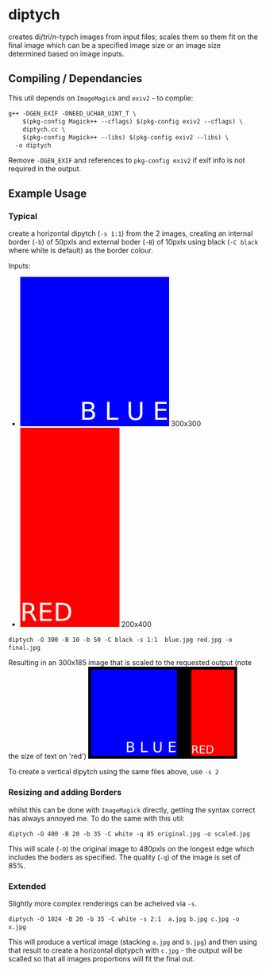 # diptych
creates di/tri/n-typch images from input files; scales them so them fit on the final image which can be a specified image size or an image size determined based on image inputs.

## Compiling / Dependancies
This util depends on `ImageMagick` and `exiv2` - to complie:
```
g++ -DGEN_EXIF -DNEED_UCHAR_UINT_T \
    $(pkg-config Magick++ --cflags) $(pkg-config exiv2 --cflags) \
    diptych.cc \
    $(pkg-config Magick++ --libs) $(pkg-config exiv2 --libs) \
  -o diptych
```
Remove `-DGEN_EXIF` and references to `pkg-config exiv2` if exif info is not required in the output.

## Example Usage
### Typical ###
create a horizontal dipytch (`-s 1:1`) from the 2 images, creating an internal border (`-b`) of 50pxls and external boder (`-B`) of 10pxls using black (`-C black` where white is default) as the border colour.

Inputs:
- ![Alt text](blue.jpg?raw=true "BLUE 300x300") 300x300
- ![Alt text](red.jpg?raw=true "RED 200x400") 200x400

```
diptych -O 300 -B 10 -b 50 -C black -s 1:1  blue.jpg red.jpg -o final.jpg
```
Resulting in an 300x185 image that is scaled to the requested output (note the size of text on 'red')
![Alt text](final.jpg?raw=true "final.jpg")

To create a vertical dipytch using the same files above, use `-s 2`

### Resizing and adding Borders ###
whilst this can be done with `ImageMagick` directly, getting the syntax correct has always annoyed me.  To do the same with this util:

```
diptych -O 480 -B 20 -b 35 -C white -q 85 original.jpg -o scaled.jpg
```
This will scale (`-O`) the original image to 480pxls on the longest edge which includes the boders as specified.  The quality (`-q`) of the image is set of 85%.

### Extended ###
Slightly more complex renderings can be acheived via `-s`.

```
diptych -O 1024 -B 20 -b 35 -C white -s 2:1  a.jpg b.jpg c.jpg -o x.jpg
```
This will produce a vertical image (stacking `a.jpg` and `b.jpg`) and then using that result to create a horizontal diptypch with `c.jpg` - the output will be scalled so that all images proportions will fit the final out.
